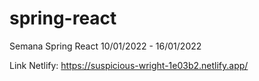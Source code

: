 # spring-react
Semana Spring React
10/01/2022 - 16/01/2022

Link Netlify: https://suspicious-wright-1e03b2.netlify.app/
